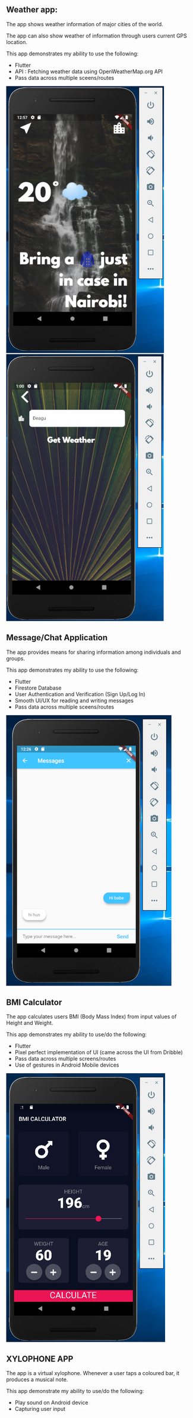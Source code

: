 ## Weather app:
The app shows weather information of major cities of the world.

The app can also show weather of information through users current GPS location.

This app demonstrates my ability to use the following:
- Flutter
- API : Fetching weather data using OpenWeatherMap.org API
- Pass data across multiple sceens/routes

![](weather1.PNG) ![](weather2.PNG)

## Message/Chat Application
The app provides means for sharing information among individuals and groups.

This app demonstrates my ability to use the following:
- Flutter
- Firestore Database
- User Authentication and Verification (Sign Up/Log In)
- Smooth UI/UX for reading and writing messages
- Pass data across multiple sceens/routes

![](chat.PNG)

## BMI Calculator
The app calculates users BMI (Body Mass Index) from input values of Height and Weight.

This app demonstrates my ability to use/do the following:
- Flutter
- Pixel perfect implementation of UI (came across the UI from Dribble)
- Pass data across multiple screens/routes
- Use of gestures in Android Mobile devices

![](bmi-calc.PNG)

## XYLOPHONE APP
The app is a virtual xylophone. Whenever a user taps a coloured bar, it produces a musical note.

This app demonstrate my ability to use/do the following:
- Play sound on Android device
- Capturing user input